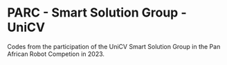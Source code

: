 # PARC - Smart Solution Group - UniCV

Codes from the participation of the UniCV Smart Solution Group in the Pan African Robot Competion in 2023.
